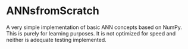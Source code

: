 # ANNsfromScratch

A very simple implementation of basic ANN concepts based on NumPy. This is purely for learning purposes. It is not optimized for speed and neither is adequate testing implemented.
